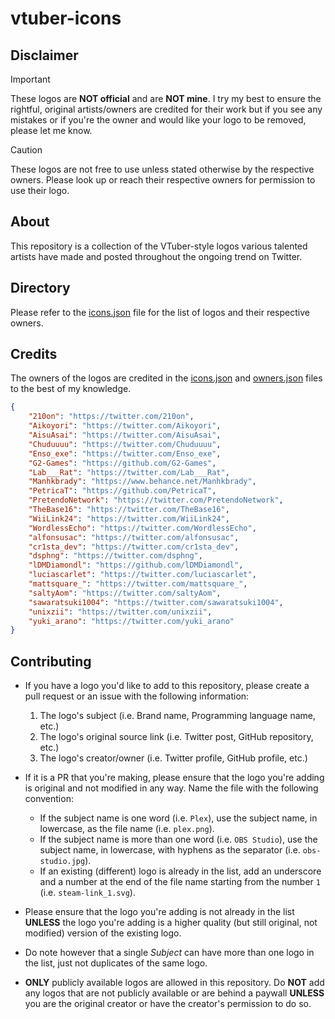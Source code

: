 # vtuber-icons

## Disclaimer

> [!IMPORTANT]  
> These logos are **NOT official** and are **NOT mine**. I try my best to ensure the rightful, original artists/owners are credited for their work but if you see any mistakes or if you're the owner and would like your logo to be removed, please let me know.

> [!CAUTION]  
> These logos are not free to use unless stated otherwise by the respective owners. Please look up or reach their respective owners for permission to use their logo.

## About

This repository is a collection of the VTuber-style logos various talented artists have made and posted throughout the ongoing trend on Twitter.

## Directory

Please refer to the [icons.json](data/icons.json) file for the list of logos and their respective owners.

## Credits

The owners of the logos are credited in the [icons.json](data/icons.json) and [owners.json](data/owners.json) files to the best of my knowledge.

```json
{
    "210on": "https://twitter.com/210on",
    "Aikoyori": "https://twitter.com/Aikoyori",
    "AisuAsai": "https://twitter.com/AisuAsai",
    "Chuduuuu": "https://twitter.com/Chuduuuu",
    "Enso_exe": "https://twitter.com/Enso_exe",
    "G2-Games": "https://github.com/G2-Games",
    "Lab___Rat": "https://twitter.com/Lab___Rat",
    "Manhkbrady": "https://www.behance.net/Manhkbrady",
    "PetricaT": "https://github.com/PetricaT",
    "PretendoNetwork": "https://twitter.com/PretendoNetwork",
    "TheBase16": "https://twitter.com/TheBase16",
    "WiiLink24": "https://twitter.com/WiiLink24",
    "WordlessEcho": "https://twitter.com/WordlessEcho",
    "alfonsusac": "https://twitter.com/alfonsusac",
    "cr1sta_dev": "https://twitter.com/cr1sta_dev",
    "dsphng": "https://twitter.com/dsphng",
    "lDMDiamondl": "https://github.com/lDMDiamondl",
    "luciascarlet": "https://twitter.com/luciascarlet",
    "mattsquare_": "https://twitter.com/mattsquare_",
    "saltyAom": "https://twitter.com/saltyAom",
    "sawaratsuki1004": "https://twitter.com/sawaratsuki1004",
    "unixzii": "https://twitter.com/unixzii",
    "yuki_arano": "https://twitter.com/yuki_arano"
}
```

## Contributing

- If you have a logo you'd like to add to this repository, please create a pull request or an issue with the following information:

  1. The logo's subject (i.e. Brand name, Programming language name, etc.)
  2. The logo's original source link (i.e. Twitter post, GitHub repository, etc.)
  3. The logo's creator/owner (i.e. Twitter profile, GitHub profile, etc.)

- If it is a PR that you're making, please ensure that the logo you're adding is original and not modified in any way. Name the file with the following convention:

    - If the subject name is one word (i.e. `Plex`), use the subject name, in lowercase, as the file name (i.e. `plex.png`).
    - If the subject name is more than one word (i.e. `OBS Studio`), use the subject name, in lowercase, with hyphens as the separator (i.e. `obs-studio.jpg`).
    - If an existing (different) logo is already in the list, add an underscore and a number at the end of the file name starting from the number `1` (i.e. `steam-link_1.svg`).

- Please ensure that the logo you're adding is not already in the list **UNLESS** the logo you're adding is a higher quality (but still original, not modified) version of the existing logo.

- Do note however that a single _Subject_ can have more than one logo in the list, just not duplicates of the same logo.

- **ONLY** publicly available logos are allowed in this repository. Do **NOT** add any logos that are not publicly available or are behind a paywall **UNLESS** you are the original creator or have the creator's permission to do so.
